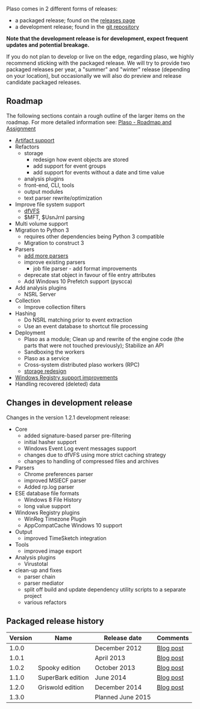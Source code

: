 Plaso comes in 2 different forms of releases:

* a packaged release; found on the [releases page](https://github.com/log2timeline/plaso/releases)
* a development release; found in the [git repository](https://github.com/log2timeline/plaso)

**Note that the development release is for development, expect frequent updates and potential breakage.**

If you do not plan to develop or live on the edge, regarding plaso, we highly recommend sticking with the packaged release. We will try to provide two packaged releases per year, a "summer" and "winter" release (depending on your location), but occasionally we will also do preview and release candidate packaged releases.

## Roadmap
The following sections contain a rough outline of the larger items on the roadmap. For more detailed information see: [Plaso - Roadmap and Assignment](http://goo.gl/cRjA7y)

* [Artifact support](https://github.com/log2timeline/plaso/issues/155)
* Refactors
  * storage
    * redesign how event objects are stored
    * add support for event groups
    * add support for events without a date and time value
  * analysis plugins
  * front-end, CLI, tools
  * output modules
  * text parser rewrite/optimization
* Improve file system support
  * [dfVFS](https://github.com/log2timeline/dfvfs/wiki/Roadmap)
  * $MFT, $UsnJrnl parsing
* Multi volume support
* Migration to Python 3
  * requires other dependencies being Python 3 compatible
  * Migration to construct 3
* Parsers
  * [add more parsers](http://goo.gl/cRjA7y)
  * improve existing parsers
    * job file parser - add format improvements
  * deprecate stat object in favour of file entry attributes
  * Add Windows 10 Prefetch support (pyscca)
* Add analysis plugins
  * NSRL Server
* Collection
  * Improve collection filters
* Hashing
  * Do NSRL matching prior to event extraction
  * Use an event database to shortcut file processing
* Deployment
  * Plaso as a module; Clean up and rewrite of the engine code (the parts that were not touched previously); Stabilize an API
  * Sandboxing the workers
  * Plaso as a service
  * Cross-system distributed plaso workers (RPC)
  * [storage redesign](https://github.com/log2timeline/plaso/issues/102)
* [Windows Registry support improvements](https://github.com/log2timeline/plaso/issues/145)
* Handling recovered (deleted) data

## Changes in development release
Changes in the version 1.2.1 development release:

* Core
  * added signature-based parser pre-filtering
  * initial hasher support
  * Windows Event Log event messages support
  * changes due to dfVFS using more strict caching strategy
  * changes to handling of compressed files and archives
* Parsers
  * Chrome preferences parser
  * improved MSIECF parser
  * Added rp.log parser
* ESE database file formats
  * Windows 8 File History
  * long value support
* Windows Registry plugins
  * WinReg Timezone Plugin
  * AppCompatCache Windows 10 support
* Output
  * improved TimeSketch integration
* Tools
  * improved image export
* Analysis plugins
  * Virustotal
* clean-up and fixes
  * parser chain
  * parser mediator
  * split off build and update dependency utility scripts to a separate project
  * various refactors

## Packaged release history
Version | Name | Release date | Comments
--- | --- | --- | ---
1.0.0 | | December 2012 | [Blog post](http://blog.kiddaland.net/2012/12/first-alpha-release-of-log2timeline.html)
1.0.1 | | April 2013 | [Blog post](http://blog.kiddaland.net/2013/04/flowers-blossoming-trees-and-new-plaso.html)
1.0.2 | Spooky edition | October 2013 | [Blog post](http://blog.kiddaland.net/2013/10/halloween-brings-with-it-riding-witches.html)
1.1.0 | SuperBark edition | June 2014 | [Blog post](http://blog.kiddaland.net/2014/06/what-is-one-to-say-about-june-time-of.html)
1.2.0 | Griswold edition | December 2014 | [Blog post](http://blog.kiddaland.net/2014/12/hey-kids-i-heard-on-news-that-airline.html)
1.3.0 | | Planned June 2015 | 